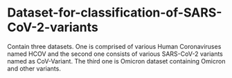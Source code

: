 # Dataset-for-classification-of-SARS-CoV-2-variants
Contain three datasets. One is comprised of various Human Coronaviruses named HCOV and the second one consists of various SARS-CoV-2 variants named as CoV-Variant. The third one is Omicron dataset containing Omicron and other variants.
